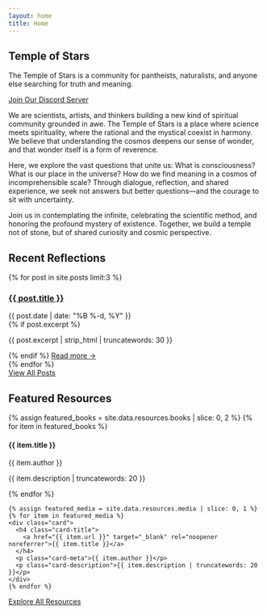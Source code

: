 ```yaml
---
layout: home
title: Home
---
```


<section class="section-title-center">
    <h1 class="section-title">Temple of Stars</h1>
    <p class="section-subtitle">The Temple of Stars is a community for pantheists, naturalists, and anyone else searching for truth and meaning.</p>
</section>

<section class="section-cta">
    <a href="{{ site.discord-invite }}" class="btn btn-secondary" target="_blank" rel="noopener noreferrer">Join Our Discord Server</a>
</section>

<section>
  <div class="section-title-left">
    <p class="section-description">
      We are scientists, artists, and thinkers building a new kind of spiritual community grounded in awe. The Temple of Stars is a place where science meets spirituality, where the rational and the mystical coexist in harmony. We believe that understanding the cosmos deepens our sense of wonder, and that wonder itself is a form of reverence.
    </p>
    <p class="section-description">
      Here, we explore the vast questions that unite us: What is consciousness? What is our place in the universe? How do we find meaning in a cosmos of incomprehensible scale? Through dialogue, reflection, and shared experience, we seek not answers but better questions—and the courage to sit with uncertainty.
    </p>
    <p class="section-description">
      Join us in contemplating the infinite, celebrating the scientific method, and honoring the profound mystery of existence. Together, we build a temple not of stone, but of shared curiosity and cosmic perspective.
    </p>
  </div>
</section>

<section>
  <div class="section-title-left">
    <h2 class="section-title">Recent Reflections</h2>
  </div>
  
  <div class="section-grid cols-3">
    {% for post in site.posts limit:3 %}
    <div class="card">
      <h3 class="card-title">
        <a href="{{ post.url | relative_url }}">{{ post.title }}</a>
      </h3>
      <div class="card-meta">
        <time datetime="{{ post.date | date_to_xmlschema }}">
          {{ post.date | date: "%B %-d, %Y" }}
        </time>
      </div>
      {% if post.excerpt %}
      <p class="card-excerpt">{{ post.excerpt | strip_html | truncatewords: 30 }}</p>
      {% endif %}
      <a href="{{ post.url | relative_url }}" class="card-link">Read more →</a>
    </div>
    {% endfor %}
  </div>
  
  <div class="section-cta margin-top-sm">
    <a href="{{ '/blog' | relative_url }}" class="btn btn-primary">View All Posts</a>
  </div>
</section>

<section>
  <div class="section-title-center">
    <h2 class="section-title">Featured Resources</h2>
  </div>
  
  <div class="section-grid cols-3">
    {% assign featured_books = site.data.resources.books | slice: 0, 2 %}
    {% for item in featured_books %}
    <div class="card">
      <h4 class="card-title">{{ item.title }}</h4>
      <p class="card-meta">{{ item.author }}</p>
      <p class="card-description">{{ item.description | truncatewords: 20 }}</p>
    </div>
    {% endfor %}
    
    {% assign featured_media = site.data.resources.media | slice: 0, 1 %}
    {% for item in featured_media %}
    <div class="card">
      <h4 class="card-title">
        <a href="{{ item.url }}" target="_blank" rel="noopener noreferrer">{{ item.title }}</a>
      </h4>
      <p class="card-meta">{{ item.author }}</p>
      <p class="card-description">{{ item.description | truncatewords: 20 }}</p>
    </div>
    {% endfor %}
  </div>
  
  <div class="section-cta margin-top-sm">
    <a href="{{ '/resources' | relative_url }}" class="btn btn-primary">Explore All Resources</a>
  </div>
</section>
